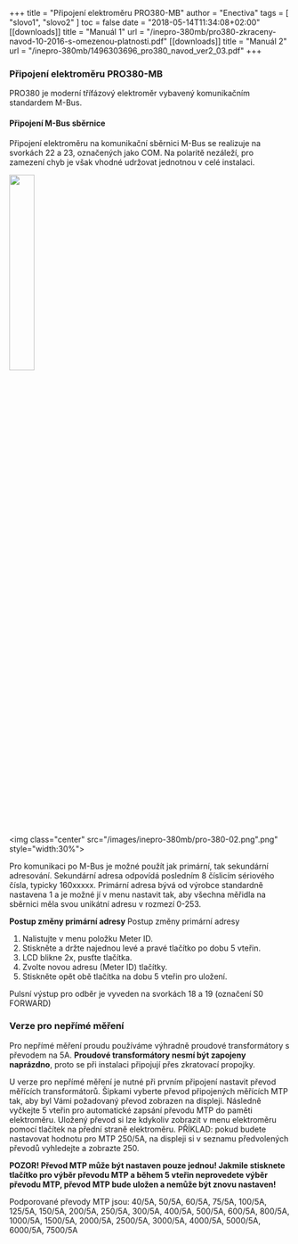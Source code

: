 +++
title = "Připojení elektroměru PRO380-MB"
author = "Enectiva"
tags = [
    "slovo1",
    "slovo2"
]
toc = false
date = "2018-05-14T11:34:08+02:00"
[[downloads]]
title = "Manuál 1"
url = "/inepro-380mb/pro380-zkraceny-navod-10-2016-s-omezenou-platnosti.pdf"
[[downloads]]
title = "Manuál 2"
url = "/inepro-380mb/1496303696_pro380_navod_ver2_03.pdf"
+++
### Připojení elektroměru PRO380-MB

PRO380 je moderní třífázový elektroměr vybavený komunikačním standardem M-Bus.

#### Připojení M-Bus sběrnice
Připojení elektroměru na komunikační sběrnici M-Bus se realizuje na svorkách 22 a 23, označených jako COM. Na polaritě nezáleží, pro zamezení chyb je však vhodné udržovat jednotnou v celé instalaci.

<img class="center" src="/images/inepro-380mb/pro-380-01.png" style="width:30%"></img>

<img class="center" src="/images/inepro-380mb/pro-380-02.png".png" style="width:30%"></img>

Pro komunikaci po M-Bus je možné použít jak primární, tak sekundární adresování. Sekundární adresa odpovídá posledním 8 číslicím sériového čísla, typicky 160xxxxx. Primární adresa bývá od výrobce standardně nastavena 1 a je možné jí v menu nastavit tak, aby všechna měřidla na sběrnici měla svou unikátní adresu v rozmezí 0-253.

**Postup změny primární adresy**
Postup změny primární adresy

1. Nalistujte v menu položku Meter ID. 
2. Stiskněte a držte najednou levé a pravé tlačítko po dobu 5 vteřin. 
3. LCD blikne 2x, pusťte tlačítka. 
4. Zvolte novou adresu (Meter ID) tlačítky. 
5. Stiskněte opět obě tlačítka na dobu 5 vteřin pro uložení.

Pulsní výstup pro odběr je vyveden na svorkách 18 a 19 (označení S0 FORWARD)

### Verze pro nepřímé měření
Pro nepřímé měření proudu používáme výhradně proudové transformátory s převodem na 5A. **Proudové transformátory nesmí být zapojeny naprázdno**, proto se při instalaci připojují přes zkratovací propojky.

U verze pro nepřímé měření je nutné při prvním připojení nastavit převod měřících transformátorů.
Šipkami vyberte převod připojených měřících MTP tak, aby byl Vámi požadovaný převod zobrazen na displeji. Následně vyčkejte 5 vteřin pro automatické zapsání převodu MTP do paměti elektroměru. Uložený převod si lze kdykoliv zobrazit v menu elektroměru pomocí tlačítek na přední straně elektroměru.
PŘÍKLAD: pokud budete nastavovat hodnotu pro MTP 250/5A, na displeji si v seznamu předvolených převodů vyhledejte a zobrazte 250.

**POZOR! Převod MTP může být nastaven pouze jednou! Jakmile stisknete tlačítko pro výběr převodu MTP a během 5 vteřin neprovedete výběr převodu MTP, převod MTP bude uložen a nemůže být znovu nastaven!**

Podporované převody MTP jsou: 40/5A, 50/5A, 60/5A, 75/5A, 100/5A, 125/5A, 150/5A, 200/5A, 250/5A, 300/5A, 400/5A, 500/5A, 600/5A, 800/5A, 1000/5A, 1500/5A, 2000/5A, 2500/5A, 3000/5A, 4000/5A, 5000/5A, 6000/5A, 7500/5A
